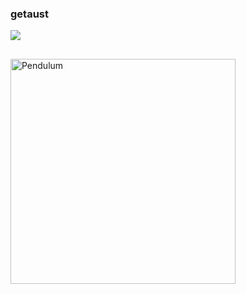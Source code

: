 ### getaust

<div> 
  <a href="https://www.linkedin.com/in/tiagoaust/" target="_blank"><img src="https://img.shields.io/badge/-LinkedIn-%230077B5?style=for-the-badge&logo=linkedin&logoColor=white" target="_blank"></a> 

##
  
<img align="center" alt="Pendulum" height="360em" src="https://github.com/getaust/me/blob/main/pi_30k.gif">  
</div>
